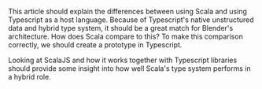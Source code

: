 This article should explain the differences between using Scala and using Typescript as a host language. Because of Typescript's native unstructured data and hybrid type system, it should be a great match for Blender's architecture. How does Scala compare to this? To make this comparison correctly, we should create a prototype in Typescript.

Looking at ScalaJS and how it works together with Typescript libraries should provide some insight into how well Scala's type system performs in a hybrid role.